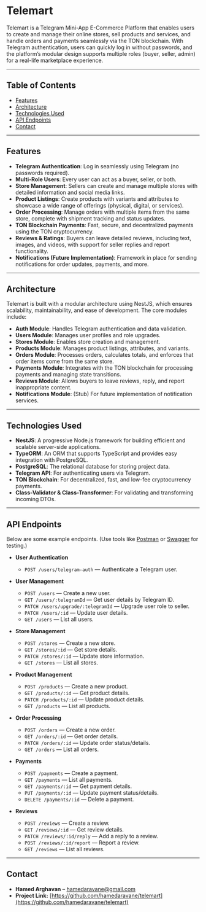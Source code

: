 # Telemart

Telemart is a Telegram Mini-App E-Commerce Platform that enables users to create and manage their online stores, sell products and services, and handle orders and payments seamlessly via the TON blockchain. With Telegram authentication, users can quickly log in without passwords, and the platform’s modular design supports multiple roles (buyer, seller, admin) for a real-life marketplace experience.

---

## Table of Contents

- [Features](#features)
- [Architecture](#architecture)
- [Technologies Used](#technologies-used)
- [API Endpoints](#api-endpoints)
- [Contact](#contact)

---

## Features

- **Telegram Authentication**: Log in seamlessly using Telegram (no passwords required).
- **Multi-Role Users**: Every user can act as a buyer, seller, or both.
- **Store Management**: Sellers can create and manage multiple stores with detailed information and social media links.
- **Product Listings**: Create products with variants and attributes to showcase a wide range of offerings (physical, digital, or services).
- **Order Processing**: Manage orders with multiple items from the same store, complete with shipment tracking and status updates.
- **TON Blockchain Payments**: Fast, secure, and decentralized payments using the TON cryptocurrency.
- **Reviews & Ratings**: Buyers can leave detailed reviews, including text, images, and videos, with support for seller replies and report functionality.
- **Notifications (Future Implementation)**: Framework in place for sending notifications for order updates, payments, and more.

---

## Architecture

Telemart is built with a modular architecture using NestJS, which ensures scalability, maintainability, and ease of development. The core modules include:

- **Auth Module**: Handles Telegram authentication and data validation.
- **Users Module**: Manages user profiles and role upgrades.
- **Stores Module**: Enables store creation and management.
- **Products Module**: Manages product listings, attributes, and variants.
- **Orders Module**: Processes orders, calculates totals, and enforces that order items come from the same store.
- **Payments Module**: Integrates with the TON blockchain for processing payments and managing state transitions.
- **Reviews Module**: Allows buyers to leave reviews, reply, and report inappropriate content.
- **Notifications Module**: (Stub) For future implementation of notification services.

---

## Technologies Used

- **NestJS**: A progressive Node.js framework for building efficient and scalable server-side applications.
- **TypeORM**: An ORM that supports TypeScript and provides easy integration with PostgreSQL.
- **PostgreSQL**: The relational database for storing project data.
- **Telegram API**: For authenticating users via Telegram.
- **TON Blockchain**: For decentralized, fast, and low-fee cryptocurrency payments.
- **Class-Validator & Class-Transformer**: For validating and transforming incoming DTOs.

---

## API Endpoints

Below are some example endpoints. (Use tools like [Postman](https://www.postman.com/) or [Swagger](https://swagger.io/) for testing.)

- **User Authentication**
    - `POST /users/telegram-auth` — Authenticate a Telegram user.

- **User Management**
    - `POST /users` — Create a new user.
    - `GET /users/:telegramId` — Get user details by Telegram ID.
    - `PATCH /users/upgrade/:telegramId` — Upgrade user role to seller.
    - `PATCH /users/:id` — Update user details.
    - `GET /users` — List all users.

- **Store Management**
    - `POST /stores` — Create a new store.
    - `GET /stores/:id` — Get store details.
    - `PATCH /stores/:id` — Update store information.
    - `GET /stores` — List all stores.

- **Product Management**
    - `POST /products` — Create a new product.
    - `GET /products/:id` — Get product details.
    - `PATCH /products/:id` — Update product details.
    - `GET /products` — List all products.

- **Order Processing**
    - `POST /orders` — Create a new order.
    - `GET /orders/:id` — Get order details.
    - `PATCH /orders/:id` — Update order status/details.
    - `GET /orders` — List all orders.

- **Payments**
    - `POST /payments` — Create a payment.
    - `GET /payments` — List all payments.
    - `GET /payments/:id` — Get payment details.
    - `PUT /payments/:id` — Update payment status/details.
    - `DELETE /payments/:id` — Delete a payment.

- **Reviews**
    - `POST /reviews` — Create a review.
    - `GET /reviews/:id` — Get review details.
    - `PATCH /reviews/:id/reply` — Add a reply to a review.
    - `POST /reviews/:id/report` — Report a review.
    - `GET /reviews` — List all reviews.

---

## Contact

- **Hamed Arghavan** – [hamedaravane@gmail.com](mailto:hamedaravane@gmail.com)
- **Project Link:** [https://github.com/hamedaravane/telemart](https://github.com/hamedaravane/telemart)
